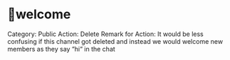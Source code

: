 # 🤗welcome

Category: Public
Action: Delete
Remark for Action: It would be less confusing if this channel got deleted and instead we would welcome new members as they say “hi“ in the chat
